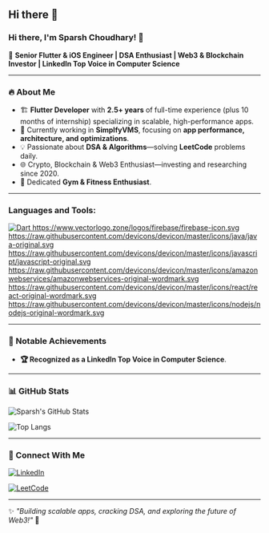 ## Hi there 👋

### Hi there, I'm Sparsh Choudhary! 👋

🚀 **Senior Flutter & iOS Engineer | DSA Enthusiast | Web3 & Blockchain Investor | LinkedIn Top Voice in Computer Science**

---

### 🔥 About Me
- 🏗 **Flutter Developer** with **2.5+ years** of full-time experience (plus 10 months of internship) specializing in scalable, high-performance apps.
- 🏦 Currently working in **SimplfyVMS**, focusing on **app performance, architecture, and optimizations**.
- 💡 Passionate about **DSA & Algorithms**—solving **LeetCode** problems daily.
- 🌐 Crypto, Blockchain & Web3 Enthusiast—investing and researching since 2020.
- 🎯 Dedicated **Gym & Fitness Enthusiast**.

---

<h3 align="left">Languages and Tools:</h3>

[![Dart](https://img.shields.io/badge/Dart-0175C2?style=flat&logo=dart&logoColor=white)  ](https://raw.githubusercontent.com/devicons/devicon/master/icons/flutter/flutter-original.svg)
https://www.vectorlogo.zone/logos/firebase/firebase-icon.svg
https://raw.githubusercontent.com/devicons/devicon/master/icons/java/java-original.svg
https://raw.githubusercontent.com/devicons/devicon/master/icons/javascript/javascript-original.svg
https://raw.githubusercontent.com/devicons/devicon/master/icons/amazonwebservices/amazonwebservices-original-wordmark.svg
https://raw.githubusercontent.com/devicons/devicon/master/icons/react/react-original-wordmark.svg
https://raw.githubusercontent.com/devicons/devicon/master/icons/nodejs/nodejs-original-wordmark.svg


---

### 🚀 Notable Achievements
- **🏆 Recognized as a LinkedIn Top Voice in Computer Science**.


---

### 📊 GitHub Stats

![Sparsh's GitHub Stats](https://github-readme-stats.vercel.app/api?username=sparshchoudhary&show_icons=true&theme=radical)

![Top Langs](https://github-readme-stats.vercel.app/api/top-langs/?username=sparshchoudhary&layout=compact&theme=radical)

---

### 📢 Connect With Me

[![LinkedIn](https://img.shields.io/badge/LinkedIn-0A66C2?style=flat&logo=linkedin&logoColor=white)](www.linkedin.com/in/codewithsparsh)  

[![LeetCode](https://img.shields.io/badge/LeetCode-FFA116?style=flat&logo=leetcode&logoColor=white)]([https://leetcode.com/sparshchoudhary](https://leetcode.com/u/CodeWithSparsh))  

---

✨ _"Building scalable apps, cracking DSA, and exploring the future of Web3!"_ 🚀

